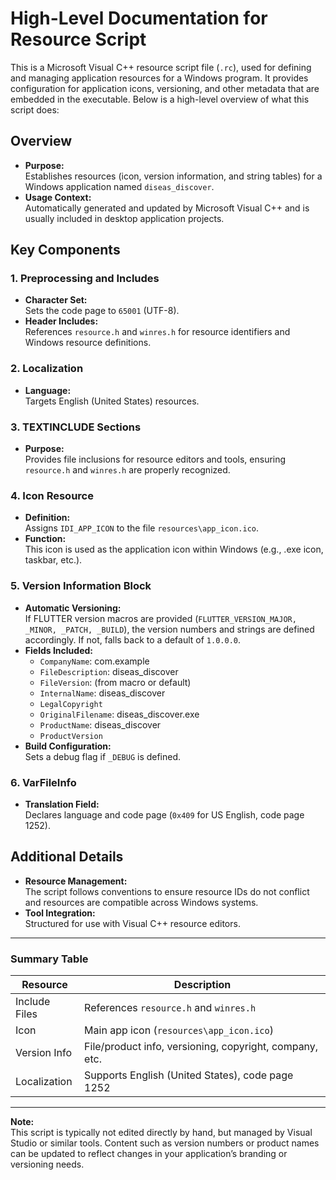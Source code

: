 # High-Level Documentation for Resource Script

This is a Microsoft Visual C++ resource script file (`.rc`), used for defining and managing application resources for a Windows program. It provides configuration for application icons, versioning, and other metadata that are embedded in the executable. Below is a high-level overview of what this script does:

## Overview

- **Purpose:**  
  Establishes resources (icon, version information, and string tables) for a Windows application named `diseas_discover`.
- **Usage Context:**  
  Automatically generated and updated by Microsoft Visual C++ and is usually included in desktop application projects.

## Key Components

### 1. Preprocessing and Includes

- **Character Set:**  
  Sets the code page to `65001` (UTF-8).
- **Header Includes:**  
  References `resource.h` and `winres.h` for resource identifiers and Windows resource definitions.

### 2. Localization

- **Language:**  
  Targets English (United States) resources.

### 3. TEXTINCLUDE Sections

- **Purpose:**  
  Provides file inclusions for resource editors and tools, ensuring `resource.h` and `winres.h` are properly recognized.

### 4. Icon Resource

- **Definition:**  
  Assigns `IDI_APP_ICON` to the file `resources\app_icon.ico`.
- **Function:**  
  This icon is used as the application icon within Windows (e.g., .exe icon, taskbar, etc.).

### 5. Version Information Block

- **Automatic Versioning:**  
  If FLUTTER version macros are provided (`FLUTTER_VERSION_MAJOR, _MINOR, _PATCH, _BUILD`), the version numbers and strings are defined accordingly. If not, falls back to a default of `1.0.0.0`.
- **Fields Included:**  
  - `CompanyName`: com.example
  - `FileDescription`: diseas_discover
  - `FileVersion`: (from macro or default)
  - `InternalName`: diseas_discover
  - `LegalCopyright`
  - `OriginalFilename`: diseas_discover.exe
  - `ProductName`: diseas_discover
  - `ProductVersion`
- **Build Configuration:**  
  Sets a debug flag if `_DEBUG` is defined.

### 6. VarFileInfo

- **Translation Field:**  
  Declares language and code page (`0x409` for US English, code page 1252).

## Additional Details

- **Resource Management:**  
  The script follows conventions to ensure resource IDs do not conflict and resources are compatible across Windows systems.
- **Tool Integration:**  
  Structured for use with Visual C++ resource editors.

---

### Summary Table

| Resource      | Description                                               |
|---------------|-----------------------------------------------------------|
| Include Files | References `resource.h` and `winres.h`                    |
| Icon          | Main app icon (`resources\app_icon.ico`)                  |
| Version Info  | File/product info, versioning, copyright, company, etc.   |
| Localization  | Supports English (United States), code page 1252          |

---

**Note:**  
This script is typically not edited directly by hand, but managed by Visual Studio or similar tools. Content such as version numbers or product names can be updated to reflect changes in your application’s branding or versioning needs.